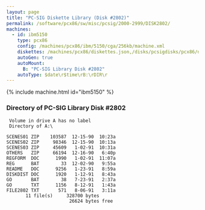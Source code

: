 ```yaml
---
layout: page
title: "PC-SIG Diskette Library (Disk #2802)"
permalink: /software/pcx86/sw/misc/pcsig/2000-2999/DISK2802/
machines:
  - id: ibm5150
    type: pcx86
    config: /machines/pcx86/ibm/5150/cga/256kb/machine.xml
    diskettes: /machines/pcx86/diskettes.json,/disks/pcsigdisks/pcx86/diskettes.json
    autoGen: true
    autoMount:
      B: "PC-SIG Library Disk #2802"
    autoType: $date\r$time\rB:\rDIR\r
---
```


{% include machine.html id="ibm5150" %}

### Directory of PC-SIG Library Disk #2802

     Volume in drive A has no label
     Directory of A:\

    SCENES01 ZIP    103587  12-15-90  10:23a
    SCENES02 ZIP     98346  12-15-90  10:13a
    SCENES03 ZIP     45609   1-02-91  10:31a
    OTHERS   ZIP     66194  12-16-90   6:40p
    REGFORM  DOC      1990   1-02-91  11:07a
    REG      BAT        33  12-02-90   9:55a
    README   DOC      9256   1-23-91   8:59a
    DISKDIST DOC      1920   1-12-91   8:43a
    GO       BAT        38   7-23-91   2:37a
    GO       TXT      1156   8-12-91   1:43a
    FILE2802 TXT       571   8-06-91   3:11a
           11 file(s)     328700 bytes
                           26624 bytes free
